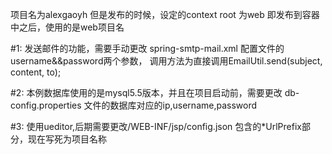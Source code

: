 项目名为alexgaoyh  但是发布的时候，设定的context root 为web  即发布到容器中之后，使用的是web项目名

#1: 发送邮件的功能，需要手动更改  spring-smtp-mail.xml 配置文件的username&&password两个参数，
	调用方法为直接调用EmailUtil.send(subject, content, to);
	
#2: 本例数据库使用的是mysql5.5版本，并且在项目启动前，需要更改 db-config.properties 文件的数据库对应的ip,username,password


#3: 使用ueditor,后期需要更改/WEB-INF/jsp/config.json 包含的*UrlPrefix部分，现在写死为项目名称
